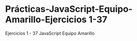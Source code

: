 # Prácticas-JavaScript-Equipo-Amarillo-Ejercicios 1-37
Ejercicios 1 - 37 JavaScript Equipo Amarillo
